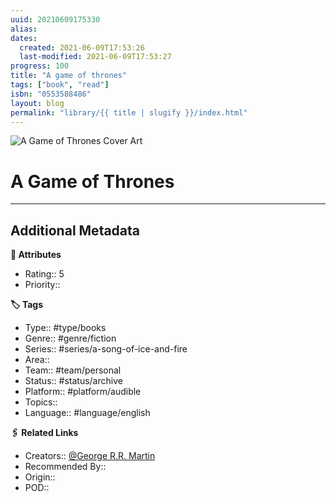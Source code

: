 ```yaml
---
uuid: 20210609175330
alias:
dates:
  created: 2021-06-09T17:53:26
  last-modified: 2021-06-09T17:53:27
progress: 100
title: "A game of thrones"
tags: ["book", "read"]
isbn: "0553588486"
layout: blog
permalink: "library/{{ title | slugify }}/index.html"
---
```


![A Game of Thrones Cover Art](https://i.gr-assets.com/images/S/compressed.photo.goodreads.com/books/1562726234l/13496.jpg)

# A Game of Thrones

---

## Additional Metadata

**🧰 Attributes**

- Rating:: 5
- Priority::

**🏷 Tags**

- Type:: #type/books
- Genre:: #genre/fiction
- Series:: #series/a-song-of-ice-and-fire
- Area::
- Team:: #team/personal
- Status:: #status/archive
- Platform:: #platform/audible
- Topics::
- Language:: #language/english

**🖇️ Related Links**

- Creators:: [@George R.R. Martin](🧔%20Private/People/@George%20R.R.%20Martin.md)
- Recommended By::
- Origin::
- POD::
